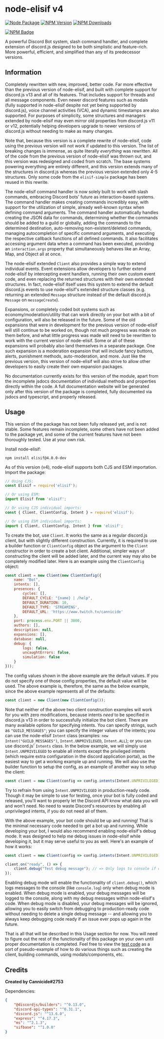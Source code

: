 # node-elisif v4
[![Node Package](https://github.com/Cannicide/node-elisif/actions/workflows/npm-publish.yml/badge.svg)](https://github.com/Cannicide/node-elisif/actions/workflows/npm-publish.yml) [![NPM Version](https://img.shields.io/npm/v/elisif?maxAge=2400)](https://www.npmjs.com/package/elisif) [![NPM Downloads](https://img.shields.io/npm/dt/elisif?maxAge=2400)](https://www.npmjs.com/package/elisif)

[![NPM Badge](https://nodei.co/npm/elisif.png?downloads=true&stars=true)](https://nodei.co/npm/elisif)

A powerful Discord Bot system, slash command handler, and complete extension of discord.js designed to be both simplistic and feature-rich. More powerful, efficient, and simplified than any of its predecessor versions.
## Information
Completely rewritten with new, improved, better code. Far more effective than the previous version of node-elisif, and built with complete support for discord.js v13 and all of its features. That includes support for threads and all message components. Even newer discord features such as modals (fully supported in node-elisif despite not yet being supported by discord.js), voice channel activities (VCA), and dynamic timestamps are also supported. For purposes of simplicity, some structures and managers extended by node-elisif may even mirror old properties from discord.js v11 or v12, potentially helping developers upgrade to newer versions of discord.js without needing to make as many changes.

Note that, because this version is a complete rewrite of node-elisif, code using the previous version will not work if updated to this version. The list of breaking changes is immense, as quite literally *everything* was rewritten. All of the code from the previous version of node-elisif was thrown out, and this version was redesigned and coded from scratch. The base systems powering everything are entirely different, and this version extends many of the structures in discord.js whereas the previous version extended only 4-5 structures. Only some code from the `elisif-simple` package has been reused in this rewrite.

The node-elisif command handler is now solely built to work with slash commands, embracing Discord bots' future as interaction-based systems. The command handler makes creating commands incredibly easy, with support for the utilization of simple, already well-known syntax when defining command arguments. The command handler automatically handles creating the JSON data for commands, determining whether the commands should be added to a guild or globally, adding the commands to the determined destination, auto-removing non-existent/deleted commands, managing autocompletion of specific command arguments, and executing the respective callback functions of all defined commands. It also facilitates accessing argument data when a command has been executed, providing an `interaction.args` property that simultaneously behaves like an Array, Map, and Object all at once.

The node-elisif extended `Client` also provides a simple way to extend individual events. Event extensions allow developers to further extend node-elisif by intercepting event handlers, running their own custom event code, and even replacing the returned structures with their own extended structures. In fact, node-elisif itself uses this system to extend the default discord.js events to use node-elisif's extended structure classes (e.g. returning an extended `Message` structure instead of the default discord.js `Message` on `messageCreate`).

Expansions, or completely coded bot systems such as economy/moderation/utility that can work directly on your bot with a bit of configuration, will also be released in the future. Some of the old expansions that were in development for the previous version of node-elisif will still continue to be worked on, though not much progress was made on them before, and what little progress was made will need to be rewritten to work with the current version of node-elisif. Some or all of these expansions will probably also land themselves in a separate package. One such expansion is a moderation expansion that will include fancy buttons, alerts, punishment methods, auto-moderation, and more. Just like the previous version, this version of node-elisif will also strive to allow other developers to easily create their own expansion packages.

No documentation currently exists for this version of the module, apart from the incomplete jsdocs documentation of individual methods and properties directly within the code. A full documentation website will be generated only after this version of the package is completed, fully documented via jsdocs and typescript, and properly released.

## Usage
This version of the package has not been fully released yet, and is not stable. Some features remain incomplete, some others have not been added to the package yet, and some of the current features have not been thoroughly tested. Use at your own risk.

Install node-elisif:
```
npm install elisif@4.0.0-dev
```

As of this version (v4), node-elisif supports both CJS and ESM importation. Import the package:
```js
// Using CJS:
const Elisif = require('elisif');

// Or using ESM:
import Elisif from 'elisif';

// Or using CJS individual imports:
const { Client, ClientConfig, Intent } = require('elisif');

// Or using ESM individual imports:
import { Client, ClientConfig, Intent } from 'elisif';
```

To create the bot, use `Client`. It works the same as a regular discord.js client, but with slightly different construction. Currently, it is required to use a builder function or `ClientConfig` object as the argument to the `Client` constructor in order to create a bot client. Additional, simpler ways of constructing the client will be added later, and the current way may also be completely modified later. Here is an example using the `ClientConfig` object:

```js
const client = new Client(new ClientConfig({
    name: "Bot",
    intents: [],
    presences: {
        cycles: [],
        DEFAULT_CYCLE: "{name} | /help",
        DEFAULT_DURATION: 10,
        DEFAULT_TYPE: 'STREAMING',
        DEFAULT_URL: 'https://www.twitch.tv/cannicide'
    },
    port: process.env.PORT || 3000,
    authors: [],
    description: null,
    expansions: [],
    database: null,
    debug: {
        logs: false,
        uncaughtErrors: false,
        simulation: false
    }
}));
```

The config values shown in the above example are the default values. If you do not specify one of those config properties, the default value will be used. The above example is, therefore, the same as the below example, since the above example represents all of the defaults:

```js
const client = new Client(new ClientConfig());
```

Note that neither of the above two client construction examples will work for you with zero modifications, because intents *need* to be specified in discord.js v13 in order to successfully initialize the bot client. There are many available options for specifying intents. You can specify strings, such as `"GUILD_MESSAGES"`; you can specify the integer values of the intents; you can use the node-elisif `Intent` class (examples: `new Intent("GUILD_MESSAGES")`, `Intent.UNPRIVILEGED`, `Intent.ALL`); or you can use discord.js' `Intents` class. In the below example, we will simply use `Intent.UNPRIVILEGED` to enable all intents except the privileged intents (which require extra configuration in the discord application portal), as the easiest way to get a working example up and running. We will also use the builder function to setup the config, as an example of another way to setup the client:

```js
const client = new Client(config => config.intents(Intent.UNPRIVILEGED));
```

Try to refrain from using `Intent.UNPRIVILEGED` in production-ready code. Though it may be simple to use for testing, once your bot is fully coded and released, you'll want to properly let the Discord API know what data you will and won't need. No need to waste Discord's resources by enabling all unprivileged intents, if you do not need all of them.

With the above example, your bot code should be up and running! That is the minimal necessary code needed to get a bot up and running. While developing your bot, I would also recommend enabling node-elisif's debug mode. It was designed to help me debug issues in node-elisif while developing it, but it may serve useful to you as well. Here's an example of how it works:

```js
const client = new Client(config => config.intents(Intent.UNPRIVILEGED).debug());

client.on("ready", () => {
    client.debug("Test debug message"); // => Only logs to console if debug mode is enabled
});
```

Enabling debug mode will enable the functionality of `client.debug()`, which logs messages to the console (like `console.log`) only when debug mode is enabled. When debug mode is enabled, your debug messages will be logged to the console, along with my debug messages within node-elisif's code. When debug mode is disabled, your debug messages will be ignored, allowing you to easily switch from debugging to production-ready code without needing to delete a single debug message -- and allowing you to always keep debugging code ready if an issue ever pops up again in the future.

That is all that will be described in this Usage section for now. You will need to figure out the rest of the functionality of this package on your own until proper documentation is completed. Feel free to view the [test code](https://github.com/Cannicide/node-elisif/blob/full-rewrite/test/tests.js) as a sort of pseudo-example of how to do various things such as creating the client, building commands, using modals/components, etc.

## Credits
**Created by Cannicide#2753**

Dependencies:
```json
{
    "@discordjs/builders": "^0.13.0",
    "discord-api-types": "^0.31.1",
    "discord.js": "^13.6.0",
    "express": "^4.17.3",
    "ms": "^2.1.3",
    "sifbase": "^1.0.0"
}
```